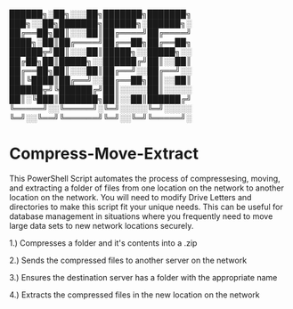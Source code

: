 
██████╗░██╗░░░██╗███████╗███████╗  ███╗░░██╗███████╗██████╗░██████╗░
██╔══██╗██║░░░██║██╔════╝██╔════╝  ████╗░██║██╔════╝██╔══██╗██╔══██╗
██████╦╝██║░░░██║█████╗░░█████╗░░  ██╔██╗██║█████╗░░██████╔╝██║░░██║
██╔══██╗██║░░░██║██╔══╝░░██╔══╝░░  ██║╚████║██╔══╝░░██╔══██╗██║░░██║
██████╦╝╚██████╔╝██║░░░░░██║░░░░░  ██║░╚███║███████╗██║░░██║██████╔╝
╚═════╝░░╚═════╝░╚═╝░░░░░╚═╝░░░░░  ╚═╝░░╚══╝╚══════╝╚═╝░░╚═╝╚═════╝░

# Compress-Move-Extract

This PowerShell Script automates the process of compressesing, moving, and extracting a folder of files from one location on the network to another
location on the network.  You will need to modify Drive Letters and directories to make this script fit your unique needs.  This can be useful for
database management in situations where you frequently need to move large data sets to new network locations securely.

1.)  Compresses a folder and it's contents into a .zip

2.)  Sends the compressed files to another server on the network

3.)  Ensures the destination server has a folder with the appropriate name

4.)  Extracts the compressed files in the new location on the network
